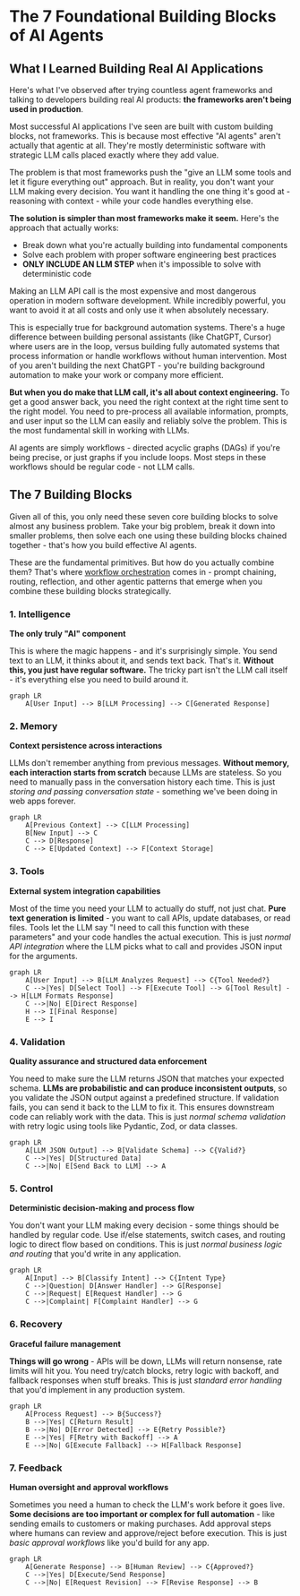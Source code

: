 # The 7 Foundational Building Blocks of AI Agents

## What I Learned Building Real AI Applications

Here's what I've observed after trying countless agent frameworks and talking to developers building real AI products: **the frameworks aren't being used in production**.

Most successful AI applications I've seen are built with custom building blocks, not frameworks. This is because most effective "AI agents" aren't actually that agentic at all. They're mostly deterministic software with strategic LLM calls placed exactly where they add value.

The problem is that most frameworks push the "give an LLM some tools and let it figure everything out" approach. But in reality, you don't want your LLM making every decision. You want it handling the one thing it's good at - reasoning with context - while your code handles everything else.

**The solution is simpler than most frameworks make it seem.** Here's the approach that actually works:

- Break down what you're actually building into fundamental components
- Solve each problem with proper software engineering best practices  
- **ONLY INCLUDE AN LLM STEP** when it's impossible to solve with deterministic code

Making an LLM API call is the most expensive and most dangerous operation in modern software development. While incredibly powerful, you want to avoid it at all costs and only use it when absolutely necessary. 

This is especially true for background automation systems. There's a huge difference between building personal assistants (like ChatGPT, Cursor) where users are in the loop, versus building fully automated systems that process information or handle workflows without human intervention. Most of you aren't building the next ChatGPT - you're building background automation to make your work or company more efficient.

**But when you do make that LLM call, it's all about context engineering.** To get a good answer back, you need the right context at the right time sent to the right model. You need to pre-process all available information, prompts, and user input so the LLM can easily and reliably solve the problem. This is the most fundamental skill in working with LLMs.

AI agents are simply workflows - directed acyclic graphs (DAGs) if you're being precise, or just graphs if you include loops. Most steps in these workflows should be regular code - not LLM calls.

## The 7 Building Blocks

Given all of this, you only need these seven core building blocks to solve almost any business problem. Take your big problem, break it down into smaller problems, then solve each one using these building blocks chained together - that's how you build effective AI agents.

These are the fundamental primitives. But how do you actually combine them? That's where [workflow orchestration](https://github.com/daveebbelaar/ai-cookbook/tree/main/patterns/workflows) comes in - prompt chaining, routing, reflection, and other agentic patterns that emerge when you combine these building blocks strategically.

### 1. Intelligence
**The only truly "AI" component**

This is where the magic happens - and it's surprisingly simple. You send text to an LLM, it thinks about it, and sends text back. That's it. **Without this, you just have regular software.** The tricky part isn't the LLM call itself - it's everything else you need to build around it.

```mermaid
graph LR
    A[User Input] --> B[LLM Processing] --> C[Generated Response]
```

### 2. Memory
**Context persistence across interactions**

LLMs don't remember anything from previous messages. **Without memory, each interaction starts from scratch** because LLMs are stateless. So you need to manually pass in the conversation history each time. This is just *storing and passing conversation state* - something we've been doing in web apps forever.

```mermaid
graph LR
    A[Previous Context] --> C[LLM Processing]
    B[New Input] --> C
    C --> D[Response]
    C --> E[Updated Context] --> F[Context Storage]
```

### 3. Tools
**External system integration capabilities**

Most of the time you need your LLM to actually do stuff, not just chat. **Pure text generation is limited** - you want to call APIs, update databases, or read files. Tools let the LLM say "I need to call this function with these parameters" and your code handles the actual execution. This is just *normal API integration* where the LLM picks what to call and provides JSON input for the arguments.

```mermaid
graph LR
    A[User Input] --> B[LLM Analyzes Request] --> C{Tool Needed?}
    C -->|Yes| D[Select Tool] --> F[Execute Tool] --> G[Tool Result] --> H[LLM Formats Response]
    C -->|No| E[Direct Response]
    H --> I[Final Response]
    E --> I
```

### 4. Validation
**Quality assurance and structured data enforcement**

You need to make sure the LLM returns JSON that matches your expected schema. **LLMs are probabilistic and can produce inconsistent outputs**, so you validate the JSON output against a predefined structure. If validation fails, you can send it back to the LLM to fix it. This ensures downstream code can reliably work with the data. This is just *normal schema validation* with retry logic using tools like Pydantic, Zod, or data classes.

```mermaid
graph LR
    A[LLM JSON Output] --> B[Validate Schema] --> C{Valid?}
    C -->|Yes| D[Structured Data]
    C -->|No| E[Send Back to LLM] --> A
```

### 5. Control
**Deterministic decision-making and process flow**

You don't want your LLM making every decision - some things should be handled by regular code. Use if/else statements, switch cases, and routing logic to direct flow based on conditions. This is just *normal business logic and routing* that you'd write in any application.

```mermaid
graph LR
    A[Input] --> B[Classify Intent] --> C{Intent Type}
    C -->|Question| D[Answer Handler] --> G[Response]
    C -->|Request| E[Request Handler] --> G
    C -->|Complaint| F[Complaint Handler] --> G
```

### 6. Recovery
**Graceful failure management**

**Things will go wrong** - APIs will be down, LLMs will return nonsense, rate limits will hit you. You need try/catch blocks, retry logic with backoff, and fallback responses when stuff breaks. This is just *standard error handling* that you'd implement in any production system.

```mermaid
graph LR
    A[Process Request] --> B{Success?}
    B -->|Yes| C[Return Result]
    B -->|No| D[Error Detected] --> E{Retry Possible?}
    E -->|Yes| F[Retry with Backoff] --> A
    E -->|No| G[Execute Fallback] --> H[Fallback Response]
```

### 7. Feedback
**Human oversight and approval workflows**

Sometimes you need a human to check the LLM's work before it goes live. **Some decisions are too important or complex for full automation** - like sending emails to customers or making purchases. Add approval steps where humans can review and approve/reject before execution. This is just *basic approval workflows* like you'd build for any app.

```mermaid
graph LR
    A[Generate Response] --> B[Human Review] --> C{Approved?}
    C -->|Yes| D[Execute/Send Response]
    C -->|No| E[Request Revision] --> F[Revise Response] --> B
```